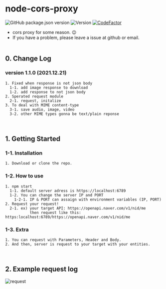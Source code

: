 # node-cors-proxy

![GitHub package.json version](https://img.shields.io/github/package-json/v/pepsizerosugar/node-cors-proxy?color=g)
![Version](https://img.shields.io/badge/Update-2021.12.21-yellow)
[![CodeFactor](https://www.codefactor.io/repository/github/pepsizerosugar/node-cors-proxy/badge)](https://www.codefactor.io/repository/github/pepsizerosugar/node-cors-proxy)

* cors proxy for some reason. 😉
* If you have a problem, please leave a issue at github or email.
<br><br>

## 0. Change Log
### version 1.1.0 (2021.12.21)
```
1. Fixed when response is not json body
  1-1. add image response to download
  1-2. add response to not json body
2. Sperated request module
  2-1. request, initalize
3. To deal with MIME content-type
  3-1. save audio, image, video
  3-2. other MIME types gonna be text/plain reponse
```
<br>

## 1. Getting Started
### 1-1. Installation
```
1. Download or clone the repo.
```
### 1-2. How to use
```
1. npm start
  1-1. default server adress is https://localhost:6789
  1-2. You can change the server IP and PORT
    1-2-1. IP & PORT can assaign with environment variables (IP, PORT)
2. Request your request!
  2-1. ex) your target API: https://openapi.naver.com/v1/nid/me
           then request like this: https:localhost:6789/https://openapi.naver.com/v1/nid/me
```
### 1-3. Extra
```
1. You can request with Parameters, Header and Body.
2. And then, server is request to your target with your entities.
```
<br>

## 2. Example request log
![request](https://user-images.githubusercontent.com/84403670/146704461-f116e0b9-2b93-4b39-80ae-4e2ee2e95bb3.PNG)
